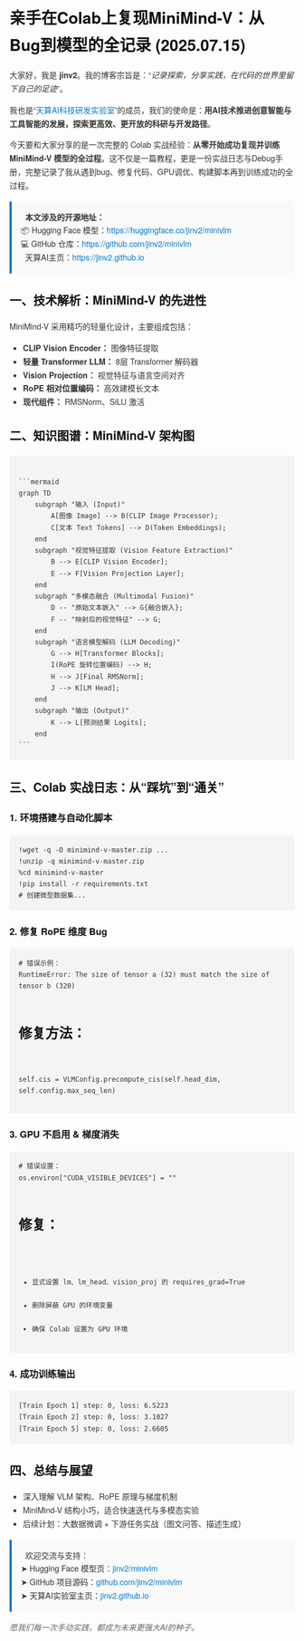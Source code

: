
<!DOCTYPE html>
<html lang="zh-CN">
<head>
  <meta charset="UTF-8">
  <meta name="viewport" content="width=device-width, initial-scale=1">
  <title>亲手在Colab上复现MiniMind-V：从Bug到模型的全记录</title>
  <meta name="description" content="从Colab复现MiniMind-V模型的完整实战教程与调试心路历程，作者为jinv2，附模型与代码地址。">
  <meta name="author" content="jinv2">
  <style>
    body { font-family: "Helvetica Neue", Helvetica, Arial, sans-serif; padding: 2rem; line-height: 1.7; color: #333; }
    h1, h2, h3 { color: #111; }
    code, pre { background-color: #f4f4f4; padding: 0.2rem 0.4rem; border-radius: 4px; }
    pre { overflow-x: auto; padding: 1rem; }
    a { color: #007acc; text-decoration: none; }
    a:hover { text-decoration: underline; }
    .quote { font-style: italic; color: #666; margin: 1rem 0; }
    .link-block { margin: 1rem 0; padding: 1rem; background: #f9f9f9; border-left: 4px solid #007acc; }
  </style>
</head>
<body>

<h1>亲手在Colab上复现MiniMind-V：从Bug到模型的全记录 (2025.07.15)</h1>

<p>大家好，我是 <strong>jinv2</strong>。我的博客宗旨是：“<em>记录探索，分享实践，在代码的世界里留下自己的足迹</em>”。</p>

<p>我也是“<a href="https://jinv2.github.io" target="_blank">天算AI科技研发实验室</a>”的成员，我们的使命是：<strong>用AI技术推进创意智能与工具智能的发展，探索更高效、更开放的科研与开发路径</strong>。</p>

<p>今天要和大家分享的是一次完整的 Colab 实战经验：<strong>从零开始成功复现并训练 MiniMind-V 模型的全过程</strong>。这不仅是一篇教程，更是一份实战日志与Debug手册，完整记录了我从遇到bug、修复代码、GPU调优、构建脚本再到训练成功的全过程。</p>

<div class="link-block">
  <strong>🔗 本文涉及的开源地址：</strong><br>
  📦 Hugging Face 模型：<a href="https://huggingface.co/jinv2/minivlm" target="_blank">https://huggingface.co/jinv2/minivlm</a><br>
  💻 GitHub 仓库：<a href="https://github.com/jinv2/minivlm" target="_blank">https://github.com/jinv2/minivlm</a><br>
  🧠 天算AI主页：<a href="https://jinv2.github.io" target="_blank">https://jinv2.github.io</a>
</div>

<h2>一、技术解析：MiniMind-V 的先进性</h2>
<p>MiniMind-V 采用精巧的轻量化设计，主要组成包括：</p>
<ul>
  <li><strong>CLIP Vision Encoder：</strong> 图像特征提取</li>
  <li><strong>轻量 Transformer LLM：</strong> 8层 Transformer 解码器</li>
  <li><strong>Vision Projection：</strong> 视觉特征与语言空间对齐</li>
  <li><strong>RoPE 相对位置编码：</strong> 高效建模长文本</li>
  <li><strong>现代组件：</strong> RMSNorm、SiLU 激活</li>
</ul>

<h2>二、知识图谱：MiniMind-V 架构图</h2>
<pre><code>
```mermaid
graph TD
    subgraph "输入 (Input)"
        A[图像 Image] --> B(CLIP Image Processor);
        C[文本 Text Tokens] --> D(Token Embeddings);
    end
    subgraph "视觉特征提取 (Vision Feature Extraction)"
        B --> E[CLIP Vision Encoder];
        E --> F[Vision Projection Layer];
    end
    subgraph "多模态融合 (Multimodal Fusion)"
        D -- "原始文本嵌入" --> G{融合嵌入};
        F -- "映射后的视觉特征" --> G;
    end
    subgraph "语言模型解码 (LLM Decoding)"
        G --> H[Transformer Blocks];
        I(RoPE 旋转位置编码) --> H;
        H --> J[Final RMSNorm];
        J --> K[LM Head];
    end
    subgraph "输出 (Output)"
        K --> L[预测结果 Logits];
    end
```
</code></pre>

<h2>三、Colab 实战日志：从“踩坑”到“通关”</h2>

<h3>1. 环境搭建与自动化脚本</h3>
<pre><code>!wget -q -O minimind-v-master.zip ...
!unzip -q minimind-v-master.zip
%cd minimind-v-master
!pip install -r requirements.txt
# 创建微型数据集...
</code></pre>

<h3>2. 修复 RoPE 维度 Bug</h3>
<pre><code># 错误示例：
RuntimeError: The size of tensor a (32) must match the size of tensor b (320)

# 修复方法：
self.cis = VLMConfig.precompute_cis(self.head_dim, self.config.max_seq_len)
</code></pre>

<h3>3. GPU 不启用 & 梯度消失</h3>
<pre><code># 错误设置：
os.environ["CUDA_VISIBLE_DEVICES"] = ""

# 修复：
- 显式设置 lm、lm_head、vision_proj 的 requires_grad=True
- 删除屏蔽 GPU 的环境变量
- 确保 Colab 设置为 GPU 环境
</code></pre>

<h3>4. 成功训练输出</h3>
<pre><code>[Train Epoch 1] step: 0, loss: 6.5223
[Train Epoch 2] step: 0, loss: 3.1027
[Train Epoch 5] step: 0, loss: 2.6605
</code></pre>

<h2>四、总结与展望</h2>
<ul>
  <li>深入理解 VLM 架构、RoPE 原理与梯度机制</li>
  <li>MiniMind-V 结构小巧，适合快速迭代与多模态实验</li>
  <li>后续计划：大数据微调 + 下游任务实战（图文问答、描述生成）</li>
</ul>

<div class="link-block">
  💬 欢迎交流与支持：<br>
  ➤ Hugging Face 模型页：<a href="https://huggingface.co/jinv2/minivlm" target="_blank">jinv2/minivlm</a><br>
  ➤ GitHub 项目源码：<a href="https://github.com/jinv2/minivlm" target="_blank">github.com/jinv2/minivlm</a><br>
  ➤ 天算AI实验室主页：<a href="https://jinv2.github.io" target="_blank">jinv2.github.io</a>
</div>

<p class="quote">愿我们每一次手动实践，都成为未来更强大AI的种子。</p>

</body>
</html>
